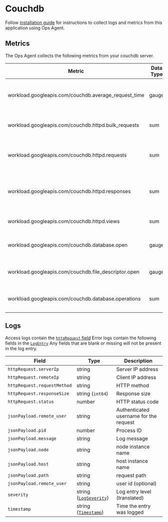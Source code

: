 # Couchdb

Follow [installation guide](https://cloud.google.com/stackdriver/docs/solutions/agents/ops-agent/third-party/couchdb)
for instructions to collect logs and metrics from this application using Ops Agent.


## Metrics

The Ops Agent collects the following metrics from your couchdb server.

| Metric                                               | Data Type | Unit         | Labels                      | Description                                  |
|------------------------------------------------------|-----------|--------------|-----------------------------|----------------------------------------------|
| workload.googleapis.com/couchdb.average_request_time | gauge     | ms           | node_name                   | The average duration of a served request.    |
| workload.googleapis.com/couchdb.httpd.bulk_requests  | sum       | {requests}   | node_name                   | The number of bulk requests.                 |
| workload.googleapis.com/couchdb.httpd.requests       | sum       | {requests}   | node_name, http.method      | The number of HTTP requests by method.       |
| workload.googleapis.com/couchdb.httpd.responses      | sum       | {responses}  | node_name, http.status_code | The number of HTTP responses by status code. |
| workload.googleapis.com/couchdb.httpd.views          | sum       | {views}      | node_name, view             | The number of views read.                    |
| workload.googleapis.com/couchdb.database.open        | gauge     | {databases}  | node_name                   | The number of open databases.                |
| workload.googleapis.com/couchdb.file_descriptor.open | gauge     | {files}      | node_name                   | The number of open file descriptors.         |
| workload.googleapis.com/couchdb.database.operations  | sum       | {operations} | node_name, operation        | The number of database operations.           |

## Logs

Access logs contain the [`httpRequest` field](https://cloud.google.com/logging/docs/reference/v2/rest/v2/LogEntry#httprequest)
Error logs contain the following fields in the [`LogEntry`](https://cloud.google.com/logging/docs/reference/v2/rest/v2/LogEntry)
Any fields that are blank or missing will not be present in the log entry.

| Field                       | Type                                                                                                                            | Description                            |
|-----------------------------|---------------------------------------------------------------------------------------------------------------------------------|----------------------------------------|
| `httpRequest.serverIp`      | string                                                                                                                          | Server IP address                      |
| `httpRequest.remoteIp`      | string                                                                                                                          | Client IP address                      |
| `httpRequest.requestMethod` | string                                                                                                                          | HTTP method                            |
| `httpRequest.responseSize`  | string (`int64`)                                                                                                                | Response size                          |
| `httpRequest.status`        | number                                                                                                                          | HTTP status code                       |
| `jsonPayload.remote_user`   | string                                                                                                                          | Authenticated username for the request |
| `jsonPayload.pid`           | number                                                                                                                          | Process ID                             |
| `jsonPayload.message`       | string                                                                                                                          | Log message                            |
| `jsonPayload.node`          | string                                                                                                                          | node instance name                     |
| `jsonPayload.host`          | string                                                                                                                          | host instance name                     |
| `jsonPayload.path`          | string                                                                                                                          | request path                           |
| `jsonPayload.remote_user`   | string                                                                                                                          | user id (optional)                     |
| `severity`      | string ([`LogSeverity`](https://cloud.google.com/logging/docs/reference/v2/rest/v2/LogEntry#LogSeverity))                       | Log entry level (translated)           |
| `timestamp`                 | string ([`Timestamp`](https://developers.google.com/protocol-buffers/docs/reference/google.protobuf#google.protobuf.Timestamp)) | Time the entry was logged              |
